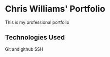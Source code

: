 # Chris Williams' Portfolio
This is my professional portfolio

## Technologies Used
Git and github
SSH

